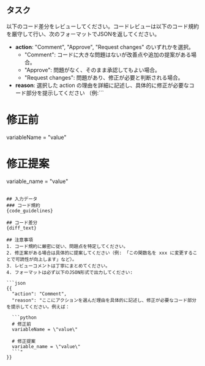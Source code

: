 ## タスク
以下のコード差分をレビューしてください。コードレビューは以下のコード規約を厳守して行い、次のフォーマットでJSONを返してください。

- **action**: "Comment", "Approve", "Request changes" のいずれかを選択。
  - "Comment": コードに大きな問題はないが改善点や追加の提案がある場合。
  - "Approve": 問題がなく、そのまま承認してもよい場合。
  - "Request changes": 問題があり、修正が必要と判断される場合。
- **reason**: 選択した action の理由を詳細に記述し、具体的に修正が必要なコード部分を提示してください
（例:```
# 修正前
variableName = "value"

# 修正提案
variable_name = "value"
```

## 入力データ
### コード規約
{code_guidelines}

## コード差分
{diff_text}

## 注意事項
1. コード規約に厳密に従い、問題点を特定してください。
2. 修正案がある場合は具体的に提案してください（例: 「この関数名を xxx に変更することで可読性が向上します」など）。
3. レビューコメントは丁寧にまとめてください。
4. フォーマットは必ず以下のJSON形式で出力してください:

```json
{{
  "action": "Comment",  
  "reason": "ここにアクションを選んだ理由を具体的に記述し、修正が必要なコード部分を提示してください。例えば：

  ```python
  # 修正前
  variableName = \"value\"

  # 修正提案
  variable_name = \"value\"
  ```"
}}